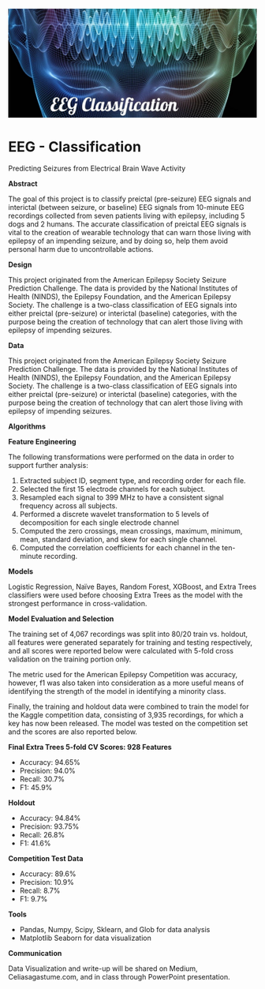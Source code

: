 ![Header](https://github.com/CeliaSagas/EEG-Classification/blob/0637ec5a882a1b6dd030057aa6e9726643d43a90/img/EEG%20Class.jpg)




# EEG - Classification
Predicting Seizures from Electrical Brain Wave Activity

**Abstract**

The goal of this project is to classify preictal (pre-seizure) EEG signals and interictal (between seizure, or baseline) EEG signals from 10-minute EEG recordings collected from seven patients living with epilepsy, including 5 dogs and 2 humans. The accurate classification of preictal EEG signals is vital to the creation of wearable technology that can warn those living with epilepsy of an impending seizure, and by doing so, help them avoid personal harm due to uncontrollable actions.

**Design**

This project originated from the American Epilepsy Society Seizure Prediction Challenge. The data is provided by the National Institutes of Health (NINDS), the Epilepsy Foundation, and the American Epilepsy Society. The challenge is a two-class classification of EEG signals into either preictal (pre-seizure) or interictal (baseline) categories, with the purpose being the creation of technology that can alert those living with epilepsy of impending seizures.


**Data**

This project originated from the American Epilepsy Society Seizure Prediction Challenge. The data is provided by the National Institutes of Health (NINDS), the Epilepsy Foundation, and the American Epilepsy Society. The challenge is a two-class classification of EEG signals into either preictal (pre-seizure) or interictal (baseline) categories, with the purpose being the creation of technology that can alert those living with epilepsy of impending seizures.


**Algorithms**

**Feature Engineering**

The following transformations were performed on the data in order to support further analysis:

  1.	Extracted subject ID, segment type, and recording order for each file.
  2.	Selected the first 15 electrode channels for each subject.
  3.	Resampled each signal to 399 MHz to have a consistent signal frequency across all subjects.
  4.	Performed a discrete wavelet transformation to 5 levels of decomposition for each single electrode channel
  5.	Computed the zero crossings, mean crossings, maximum, minimum, mean, standard deviation, and skew for each single channel.
  6.	Computed the correlation coefficients for each channel in the ten-minute recording.



**Models**

Logistic Regression, Naïve Bayes, Random Forest, XGBoost, and Extra Trees classifiers were used before choosing Extra Trees as the model with the strongest performance in cross-validation.

**Model Evaluation and Selection**

The training set of 4,067 recordings was split into 80/20 train vs. holdout, all features were generated separately for training and testing respectively, and all scores were reported below were calculated with 5-fold cross validation on the training portion only.

The metric used for the American Epilepsy Competition was accuracy, however, f1 was also taken into consideration as a more useful means of identifying the strength of the model in identifying a minority class.

Finally, the training and holdout data were combined to train the model for the Kaggle competition data, consisting of 3,935 recordings, for which a key has now been released. The model was tested on the competition set and the scores are also reported below.

**Final Extra Trees 5-fold CV Scores: 928 Features**

  -	Accuracy: 94.65%
  -	Precision: 94.0%
  -	Recall: 30.7%
  -	F1: 45.9%

**Holdout**

  -	Accuracy: 94.84%
  -	Precision: 93.75%
  -	Recall: 26.8%
  -	F1: 41.6%

**Competition Test Data**

  -	Accuracy: 89.6%
  -	Precision: 10.9%
  -	Recall: 8.7%
  -	F1: 9.7%


**Tools**

  -	Pandas, Numpy, Scipy, Sklearn, and Glob for data analysis
  -	Matplotlib Seaborn for data visualization


**Communication**

Data Visualization and write-up will be shared on Medium, Celiasagastume.com, and in class through PowerPoint presentation.
